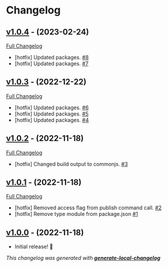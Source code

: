 # Changelog

## [v1.0.4](https://github.com/neogeek/create-app-oauth-providers/tree/v1.0.4) - (2023-02-24)

[Full Changelog](https://github.com/neogeek/create-app-oauth-providers/compare/v1.0.3...v1.0.4)

- [hotfix] Updated packages. [#8](https://github.com/neogeek/create-app-oauth-providers/pull/8)
- [hotfix] Updated packages. [#7](https://github.com/neogeek/create-app-oauth-providers/pull/7)

## [v1.0.3](https://github.com/neogeek/create-app-oauth-providers/tree/v1.0.3) - (2022-12-22)

[Full Changelog](https://github.com/neogeek/create-app-oauth-providers/compare/v1.0.2...v1.0.3)

- [hotfix] Updated packages. [#6](https://github.com/neogeek/create-app-oauth-providers/pull/6)
- [hotfix] Updated packages. [#5](https://github.com/neogeek/create-app-oauth-providers/pull/5)
- [hotfix] Updated packages. [#4](https://github.com/neogeek/create-app-oauth-providers/pull/4)

## [v1.0.2](https://github.com/neogeek/create-app-oauth-providers/tree/v1.0.2) - (2022-11-18)

[Full Changelog](https://github.com/neogeek/create-app-oauth-providers/compare/v1.0.1...v1.0.2)

- [hotfix] Changed build output to commonjs. [#3](https://github.com/neogeek/create-app-oauth-providers/pull/3)

## [v1.0.1](https://github.com/neogeek/create-app-oauth-providers/tree/v1.0.1) - (2022-11-18)

[Full Changelog](https://github.com/neogeek/create-app-oauth-providers/compare/v1.0.0...v1.0.1)

- [hotfix] Removed access flag from publish command call. [#2](https://github.com/neogeek/create-app-oauth-providers/pull/2)
- [hotfix] Remove type module from package.json [#1](https://github.com/neogeek/create-app-oauth-providers/pull/1)

## [v1.0.0](https://github.com/neogeek/create-app-oauth-providers/tree/v1.0.0) - (2022-11-18)

- Initial release! 🎉

_This changelog was generated with **[generate-local-changelog](https://github.com/neogeek/generate-local-changelog)**_

